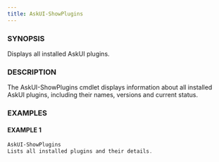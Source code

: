 ```yaml
---
title: AskUI-ShowPlugins
---
```



### SYNOPSIS

Displays all installed AskUI plugins.

### DESCRIPTION

The AskUI-ShowPlugins cmdlet displays information about all installed AskUI plugins,
including their names, versions and current status.

### EXAMPLES

#### EXAMPLE 1

```powershell
AskUI-ShowPlugins
Lists all installed plugins and their details.
```

